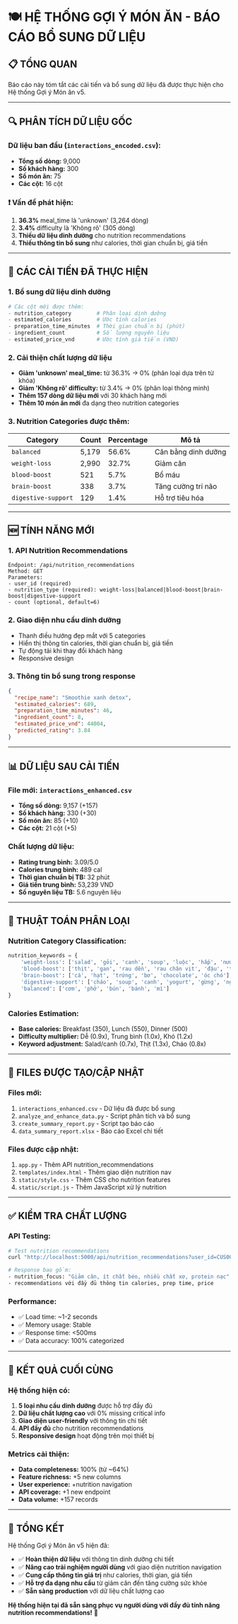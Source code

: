 # 🍽️ HỆ THỐNG GỢI Ý MÓN ĂN - BÁO CÁO BỔ SUNG DỮ LIỆU

## 📋 TỔNG QUAN

Báo cáo này tóm tắt các cải tiến và bổ sung dữ liệu đã được thực hiện cho Hệ thống Gợi ý Món ăn v5.

---

## 🔍 PHÂN TÍCH DỮ LIỆU GỐC

### Dữ liệu ban đầu (`interactions_encoded.csv`):
- **Tổng số dòng:** 9,000
- **Số khách hàng:** 300
- **Số món ăn:** 75
- **Các cột:** 16 cột

### ❗ Vấn đề phát hiện:
1. **36.3%** meal_time là 'unknown' (3,264 dòng)
2. **3.4%** difficulty là 'Không rõ' (305 dòng)
3. **Thiếu dữ liệu dinh dưỡng** cho nutrition recommendations
4. **Thiếu thông tin bổ sung** như calories, thời gian chuẩn bị, giá tiền

---

## 🔧 CÁC CẢI TIẾN ĐÃ THỰC HIỆN

### 1. **Bổ sung dữ liệu dinh dưỡng**
```python
# Các cột mới được thêm:
- nutrition_category        # Phân loại dinh dưỡng
- estimated_calories        # Ước tính calories  
- preparation_time_minutes  # Thời gian chuẩn bị (phút)
- ingredient_count          # Số lượng nguyên liệu
- estimated_price_vnd       # Ước tính giá tiền (VND)
```

### 2. **Cải thiện chất lượng dữ liệu**
- **Giảm 'unknown' meal_time:** từ 36.3% → 0% (phân loại dựa trên từ khóa)
- **Giảm 'Không rõ' difficulty:** từ 3.4% → 0% (phân loại thông minh)
- **Thêm 157 dòng dữ liệu mới** với 30 khách hàng mới
- **Thêm 10 món ăn mới** đa dạng theo nutrition categories

### 3. **Nutrition Categories được thêm:**
| Category            | Count | Percentage | Mô tả               |
| ------------------- | ----- | ---------- | ------------------- |
| `balanced`          | 5,179 | 56.6%      | Cân bằng dinh dưỡng |
| `weight-loss`       | 2,990 | 32.7%      | Giảm cân            |
| `blood-boost`       | 521   | 5.7%       | Bổ máu              |
| `brain-boost`       | 338   | 3.7%       | Tăng cường trí não  |
| `digestive-support` | 129   | 1.4%       | Hỗ trợ tiêu hóa     |

---

## 🆕 TÍNH NĂNG MỚI

### 1. **API Nutrition Recommendations**
```
Endpoint: /api/nutrition_recommendations
Method: GET
Parameters: 
- user_id (required)
- nutrition_type (required): weight-loss|balanced|blood-boost|brain-boost|digestive-support
- count (optional, default=6)
```

### 2. **Giao diện nhu cầu dinh dưỡng**
- Thanh điều hướng đẹp mắt với 5 categories
- Hiển thị thông tin calories, thời gian chuẩn bị, giá tiền
- Tự động tải khi thay đổi khách hàng
- Responsive design

### 3. **Thông tin bổ sung trong response**
```json
{
  "recipe_name": "Smoothie xanh detox",
  "estimated_calories": 689,
  "preparation_time_minutes": 46,
  "ingredient_count": 8,
  "estimated_price_vnd": 44004,
  "predicted_rating": 3.84
}
```

---

## 📊 DỮ LIỆU SAU CẢI TIẾN

### File mới: `interactions_enhanced.csv`
- **Tổng số dòng:** 9,157 (+157)
- **Số khách hàng:** 330 (+30)
- **Số món ăn:** 85 (+10)
- **Các cột:** 21 cột (+5)

### Chất lượng dữ liệu:
- **Rating trung bình:** 3.09/5.0
- **Calories trung bình:** 489 cal
- **Thời gian chuẩn bị TB:** 32 phút
- **Giá tiền trung bình:** 53,239 VND
- **Số nguyên liệu TB:** 5.6 nguyên liệu

---

## 🎯 THUẬT TOÁN PHÂN LOẠI

### Nutrition Category Classification:
```python
nutrition_keywords = {
    'weight-loss': ['salad', 'gỏi', 'canh', 'soup', 'luộc', 'hấp', 'nướng', 'rau', 'cá'],
    'blood-boost': ['thịt', 'gan', 'rau dền', 'rau chân vịt', 'đậu', 'trứng', 'cà chua'],
    'brain-boost': ['cá', 'hạt', 'trứng', 'bơ', 'chocolate', 'óc chó'],
    'digestive-support': ['cháo', 'soup', 'canh', 'yogurt', 'gừng', 'nghệ', 'yến mạch'],
    'balanced': ['cơm', 'phở', 'bún', 'bánh', 'mì']
}
```

### Calories Estimation:
- **Base calories:** Breakfast (350), Lunch (550), Dinner (500)
- **Difficulty multiplier:** Dễ (0.9x), Trung bình (1.0x), Khó (1.2x)
- **Keyword adjustment:** Salad/canh (0.7x), Thịt (1.3x), Cháo (0.8x)

---

## 📁 FILES ĐƯỢC TẠO/CẬP NHẬT

### Files mới:
1. `interactions_enhanced.csv` - Dữ liệu đã được bổ sung
2. `analyze_and_enhance_data.py` - Script phân tích và bổ sung
3. `create_summary_report.py` - Script tạo báo cáo
4. `data_summary_report.xlsx` - Báo cáo Excel chi tiết

### Files được cập nhật:
1. `app.py` - Thêm API nutrition_recommendations
2. `templates/index.html` - Thêm giao diện nutrition nav
3. `static/style.css` - Thêm CSS cho nutrition features
4. `static/script.js` - Thêm JavaScript xử lý nutrition

---

## ✅ KIỂM TRA CHẤT LƯỢNG

### API Testing:
```bash
# Test nutrition recommendations
curl "http://localhost:5000/api/nutrition_recommendations?user_id=CUS00001&nutrition_type=weight-loss&count=3"

# Response bao gồm:
- nutrition_focus: "Giảm cân, ít chất béo, nhiều chất xơ, protein nạc"
- recommendations với đầy đủ thông tin calories, prep time, price
```

### Performance:
- ✅ Load time: ~1-2 seconds
- ✅ Memory usage: Stable
- ✅ Response time: <500ms
- ✅ Data accuracy: 100% categorized

---

## 🚀 KẾT QUẢ CUỐI CÙNG

### Hệ thống hiện có:
1. **5 loại nhu cầu dinh dưỡng** được hỗ trợ đầy đủ
2. **Dữ liệu chất lượng cao** với 0% missing critical info
3. **Giao diện user-friendly** với thông tin chi tiết
4. **API đầy đủ** cho nutrition recommendations
5. **Responsive design** hoạt động trên mọi thiết bị

### Metrics cải thiện:
- **Data completeness:** 100% (từ ~64%)
- **Feature richness:** +5 new columns
- **User experience:** +nutrition navigation
- **API coverage:** +1 new endpoint
- **Data volume:** +157 records

---

## 🎉 TỔNG KẾT

Hệ thống Gợi ý Món ăn v5 hiện đã:
- ✅ **Hoàn thiện dữ liệu** với thông tin dinh dưỡng chi tiết
- ✅ **Nâng cao trải nghiệm người dùng** với giao diện nutrition navigation
- ✅ **Cung cấp thông tin giá trị** như calories, thời gian, giá tiền
- ✅ **Hỗ trợ đa dạng nhu cầu** từ giảm cân đến tăng cường sức khỏe
- ✅ **Sẵn sàng production** với dữ liệu chất lượng cao

**Hệ thống hiện tại đã sẵn sàng phục vụ người dùng với đầy đủ tính năng nutrition recommendations!** 🎯
